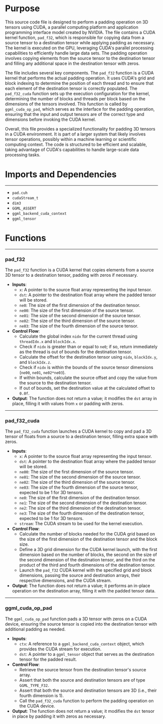# Purpose
This source code file is designed to perform a padding operation on 3D tensors using CUDA, a parallel computing platform and application programming interface model created by NVIDIA. The file contains a CUDA kernel function, `pad_f32`, which is responsible for copying data from a source tensor to a destination tensor while applying padding as necessary. The kernel is executed on the GPU, leveraging CUDA's parallel processing capabilities to efficiently handle large data sets. The padding operation involves copying elements from the source tensor to the destination tensor and filling any additional space in the destination tensor with zeros.

The file includes several key components. The `pad_f32` function is a CUDA kernel that performs the actual padding operation. It uses CUDA's grid and block indexing to determine the position of each thread and to ensure that each element of the destination tensor is correctly populated. The `pad_f32_cuda` function sets up the execution configuration for the kernel, determining the number of blocks and threads per block based on the dimensions of the tensors involved. This function is called by `ggml_cuda_op_pad`, which serves as the interface for the padding operation, ensuring that the input and output tensors are of the correct type and dimensions before invoking the CUDA kernel.

Overall, this file provides a specialized functionality for padding 3D tensors in a CUDA environment. It is part of a larger system that likely involves tensor operations, possibly within a machine learning or scientific computing context. The code is structured to be efficient and scalable, taking advantage of CUDA's capabilities to handle large-scale data processing tasks.
# Imports and Dependencies

---
- `pad.cuh`
- `cudaStream_t`
- `dim3`
- `GGML_ASSERT`
- `ggml_backend_cuda_context`
- `ggml_tensor`


# Functions

---
### pad\_f32
The `pad_f32` function is a CUDA kernel that copies elements from a source 3D tensor to a destination tensor, padding with zeros if necessary.
- **Inputs**:
    - `x`: A pointer to the source float array representing the input tensor.
    - `dst`: A pointer to the destination float array where the padded tensor will be stored.
    - `ne0`: The size of the first dimension of the destination tensor.
    - `ne00`: The size of the first dimension of the source tensor.
    - `ne01`: The size of the second dimension of the source tensor.
    - `ne02`: The size of the third dimension of the source tensor.
    - `ne03`: The size of the fourth dimension of the source tensor.
- **Control Flow**:
    - Calculate the global index `nidx` for the current thread using `threadIdx.x` and `blockIdx.x`.
    - Check if `nidx` is greater than or equal to `ne0`; if so, return immediately as the thread is out of bounds for the destination tensor.
    - Calculate the offset for the destination tensor using `nidx`, `blockIdx.y`, and `blockIdx.z`.
    - Check if `nidx` is within the bounds of the source tensor dimensions (`ne00`, `ne01`, `ne02*ne03`).
    - If within bounds, calculate the source offset and copy the value from the source to the destination tensor.
    - If out of bounds, set the destination value at the calculated offset to `0.0f`.
- **Output**: The function does not return a value; it modifies the `dst` array in place, filling it with values from `x` or padding with zeros.


---
### pad\_f32\_cuda
The `pad_f32_cuda` function launches a CUDA kernel to copy and pad a 3D tensor of floats from a source to a destination tensor, filling extra space with zeros.
- **Inputs**:
    - `x`: A pointer to the source float array representing the input tensor.
    - `dst`: A pointer to the destination float array where the padded tensor will be stored.
    - `ne00`: The size of the first dimension of the source tensor.
    - `ne01`: The size of the second dimension of the source tensor.
    - `ne02`: The size of the third dimension of the source tensor.
    - `ne03`: The size of the fourth dimension of the source tensor, expected to be 1 for 3D tensors.
    - `ne0`: The size of the first dimension of the destination tensor.
    - `ne1`: The size of the second dimension of the destination tensor.
    - `ne2`: The size of the third dimension of the destination tensor.
    - `ne3`: The size of the fourth dimension of the destination tensor, expected to be 1 for 3D tensors.
    - `stream`: The CUDA stream to be used for the kernel execution.
- **Control Flow**:
    - Calculate the number of blocks needed for the CUDA grid based on the size of the first dimension of the destination tensor and the block size.
    - Define a 3D grid dimension for the CUDA kernel launch, with the first dimension based on the number of blocks, the second on the size of the second dimension of the destination tensor, and the third on the product of the third and fourth dimensions of the destination tensor.
    - Launch the `pad_f32` CUDA kernel with the specified grid and block dimensions, passing the source and destination arrays, their respective dimensions, and the CUDA stream.
- **Output**: The function does not return a value; it performs an in-place operation on the destination array, filling it with the padded tensor data.


---
### ggml\_cuda\_op\_pad
The `ggml_cuda_op_pad` function pads a 3D tensor with zeros on a CUDA device, ensuring the source tensor is copied into the destination tensor with additional padding as needed.
- **Inputs**:
    - `ctx`: A reference to a `ggml_backend_cuda_context` object, which provides the CUDA stream for execution.
    - `dst`: A pointer to a `ggml_tensor` object that serves as the destination tensor for the padded result.
- **Control Flow**:
    - Retrieve the source tensor from the destination tensor's source array.
    - Assert that both the source and destination tensors are of type `GGML_TYPE_F32`.
    - Assert that both the source and destination tensors are 3D (i.e., their fourth dimension is 1).
    - Call the `pad_f32_cuda` function to perform the padding operation on the CUDA device.
- **Output**: The function does not return a value; it modifies the `dst` tensor in place by padding it with zeros as necessary.



